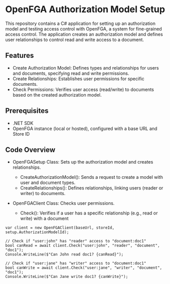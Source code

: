 # OpenFGA Authorization Model Setup

This repository contains a C# application for setting up an authorization model and testing access control with OpenFGA, a system for fine-grained access control. The application creates an authorization model and defines user relationships to control read and write access to a document.

## Features

* Create Authorization Model: Defines types and relationships for users and documents, specifying read and write permissions.
* Create Relationships: Establishes user permissions for specific documents.
* Check Permissions: Verifies user access (read/write) to documents based on the created authorization model.

## Prerequisites

   * .NET SDK
   * OpenFGA instance (local or hosted), configured with a base URL and Store ID
## Code Overview

  * OpenFGASetup Class: Sets up the authorization model and creates relationships.
       * CreateAuthorizationModel(): Sends a request to create a model with user and document types.
       * CreateRelationships(): Defines relationships, linking users (reader or writer) to documents.

  * OpenFGAClient Class: Checks user permissions.
       * Check(): Verifies if a user has a specific relationship (e.g., read or write) with a document
   
  ```chsarp
var client = new OpenFGAClient(baseUrl, storeId, setup.AuthorizationModelId);

// Check if "user:john" has "reader" access to "document:doc1"
bool canRead = await client.Check("user:john", "reader", "document", "doc1");
Console.WriteLine($"Can John read doc1? {canRead}");

// Check if "user:jane" has "writer" access to "document:doc1"
bool canWrite = await client.Check("user:jane", "writer", "document", "doc1");
Console.WriteLine($"Can Jane write doc1? {canWrite}");

  ```
